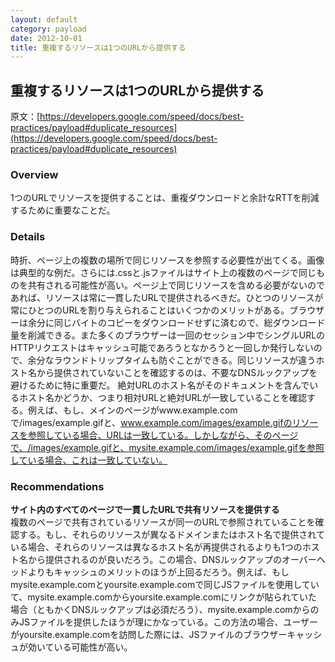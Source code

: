 ```yaml
---
layout: default
category: payload
date: 2012-10-01
title: 重複するリソースは1つのURLから提供する
---
```

## 重複するリソースは1つのURLから提供する

原文：[https://developers.google.com/speed/docs/best-practices/payload#duplicate_resources](https://developers.google.com/speed/docs/best-practices/payload#duplicate_resources)

### Overview

1つのURLでリソースを提供することは、重複ダウンロードと余計なRTTを削減するために重要なことだ。

### Details

時折、ページ上の複数の場所で同じリソースを参照する必要性が出てくる。画像は典型的な例だ。さらには.cssと.jsファイルはサイト上の複数のページで同じものを共有される可能性が高い。ページ上で同じリソースを含める必要がないのであれば、リソースは常に一貫したURLで提供されるべきだ。ひとつのリソースが常にひとつのURLを割り与えられることはいくつかのメリットがある。ブラウザーは余分に同じバイトのコピーをダウンロードせずに済むので、総ダウンロード量を削減できる。また多くのブラウザーは一回のセッション中でシングルURLのHTTPリクエストはキャッシュ可能であろうとなかろうと一回しか発行しないので、余分なラウンドトリップタイムも防ぐことができる。同じリソースが違うホスト名から提供されていないことを確認するのは、不要なDNSルックアップを避けるために特に重要だ。 絶対URLのホスト名がそのドキュメントを含んでいるホスト名かどうか、つまり相対URLと絶対URLが一致していることを確認する。例えば、もし、メインのページがwww.example.comで/images/example.gifと、www.example.com/images/example.gifのリソースを参照している場合、URLは一致している。しかしながら、そのページで、/images/example.gifと、mysite.example.com/images/example.gifを参照している場合、これは一致していない。

### Recommendations  

__サイト内のすべてのページで一貫したURLで共有リソースを提供する__  
複数のページで共有されているリソースが同一のURLで参照されていることを確認する。もし、それらのリソースが異なるドメインまたはホスト名で提供されている場合、それらのリソースは異なるホスト名が再提供されるよりも1つのホスト名から提供されるのが良いだろう。この場合、DNSルックアップのオーバーヘッドよりもキャッシュのメリットのほうが上回るだろう。例えば、もしmysite.example.comとyoursite.example.comで同じJSファイルを使用していて、mysite.example.comからyoursite.example.comにリンクが貼られていた場合（ともかくDNSルックアップは必須だろう）、mysite.example.comからのみJSファイルを提供したほうが理にかなっている。この方法の場合、ユーザーがyoursite.example.comを訪問した際には、JSファイルのブラウザーキャッシュが効いている可能性が高い。